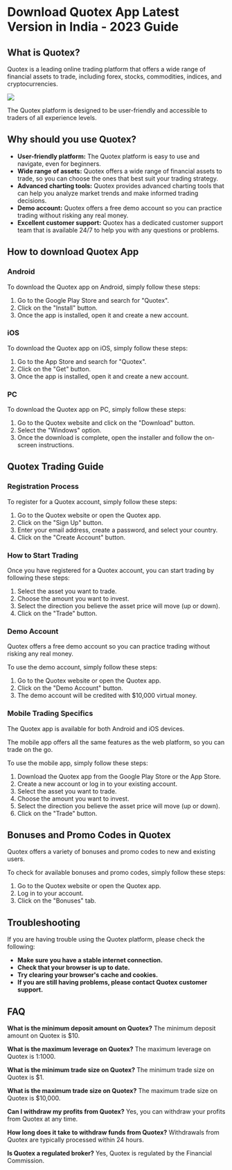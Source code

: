 # Download Quotex App Latest Version in India - 2023 Guide

## What is Quotex?

Quotex is a leading online trading platform that offers a wide range of
financial assets to trade, including forex, stocks, commodities,
indices, and cryptocurrencies.

[![](https://static.quotex.io/files/10_en/300_250.jpg)](https://traff.sbs/brokerqxlid)

The Quotex platform is designed to be user-friendly and accessible to
traders of all experience levels.

## Why should you use Quotex?

-   **User-friendly platform:** The Quotex platform is easy to use and
    navigate, even for beginners.
-   **Wide range of assets:** Quotex offers a wide range of financial
    assets to trade, so you can choose the ones that best suit your
    trading strategy.
-   **Advanced charting tools:** Quotex provides advanced charting tools
    that can help you analyze market trends and make informed trading
    decisions.
-   **Demo account:** Quotex offers a free demo account so you can
    practice trading without risking any real money.
-   **Excellent customer support:** Quotex has a dedicated customer
    support team that is available 24/7 to help you with any questions
    or problems.

## How to download Quotex App

### Android

To download the Quotex app on Android, simply follow these steps:

1.  Go to the Google Play Store and search for "Quotex".
2.  Click on the "Install" button.
3.  Once the app is installed, open it and create a new account.

### iOS

To download the Quotex app on iOS, simply follow these steps:

1.  Go to the App Store and search for "Quotex".
2.  Click on the "Get" button.
3.  Once the app is installed, open it and create a new account.

### PC

To download the Quotex app on PC, simply follow these steps:

1.  Go to the Quotex website and click on the "Download" button.
2.  Select the "Windows" option.
3.  Once the download is complete, open the installer and follow the
    on-screen instructions.

## Quotex Trading Guide

### Registration Process

To register for a Quotex account, simply follow these steps:

1.  Go to the Quotex website or open the Quotex app.
2.  Click on the "Sign Up" button.
3.  Enter your email address, create a password, and select your
    country.
4.  Click on the "Create Account" button.

### How to Start Trading

Once you have registered for a Quotex account, you can start trading by
following these steps:

1.  Select the asset you want to trade.
2.  Choose the amount you want to invest.
3.  Select the direction you believe the asset price will move (up or
    down).
4.  Click on the "Trade" button.

### Demo Account

Quotex offers a free demo account so you can practice trading without
risking any real money.

To use the demo account, simply follow these steps:

1.  Go to the Quotex website or open the Quotex app.
2.  Click on the "Demo Account" button.
3.  The demo account will be credited with \$10,000 virtual money.

### Mobile Trading Specifics

The Quotex app is available for both Android and iOS devices.

The mobile app offers all the same features as the web platform, so you
can trade on the go.

To use the mobile app, simply follow these steps:

1.  Download the Quotex app from the Google Play Store or the App Store.
2.  Create a new account or log in to your existing account.
3.  Select the asset you want to trade.
4.  Choose the amount you want to invest.
5.  Select the direction you believe the asset price will move (up or
    down).
6.  Click on the "Trade" button.

## Bonuses and Promo Codes in Quotex

Quotex offers a variety of bonuses and promo codes to new and existing
users.

To check for available bonuses and promo codes, simply follow these
steps:

1.  Go to the Quotex website or open the Quotex app.
2.  Log in to your account.
3.  Click on the "Bonuses" tab.

## Troubleshooting

If you are having trouble using the Quotex platform, please check the
following:

-   **Make sure you have a stable internet connection.**
-   **Check that your browser is up to date.**
-   **Try clearing your browser\'s cache and cookies.**
-   **If you are still having problems, please contact Quotex customer
    support.**

## FAQ

**What is the minimum deposit amount on Quotex?** The minimum deposit
amount on Quotex is \$10.

**What is the maximum leverage on Quotex?** The maximum leverage on
Quotex is 1:1000.

**What is the minimum trade size on Quotex?** The minimum trade size on
Quotex is \$1.

**What is the maximum trade size on Quotex?** The maximum trade size on
Quotex is \$10,000.

**Can I withdraw my profits from Quotex?** Yes, you can withdraw your
profits from Quotex at any time.

**How long does it take to withdraw funds from Quotex?** Withdrawals
from Quotex are typically processed within 24 hours.

**Is Quotex a regulated broker?** Yes, Quotex is regulated by the
Financial Commission.

